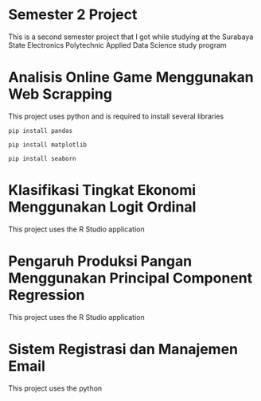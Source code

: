# Semester 2 Project

This is a second semester project that I got while studying at the Surabaya State Electronics Polytechnic Applied Data Science study program

# Analisis Online Game Menggunakan Web Scrapping

This project uses python and is required to install several libraries

    pip install pandas

    pip install matplotlib 

    pip install seaborn

# Klasifikasi Tingkat Ekonomi Menggunakan Logit Ordinal

This project uses the R Studio application

# Pengaruh Produksi Pangan Menggunakan Principal Component Regression

This project uses the R Studio application

# Sistem Registrasi dan Manajemen Email

This project uses the python
